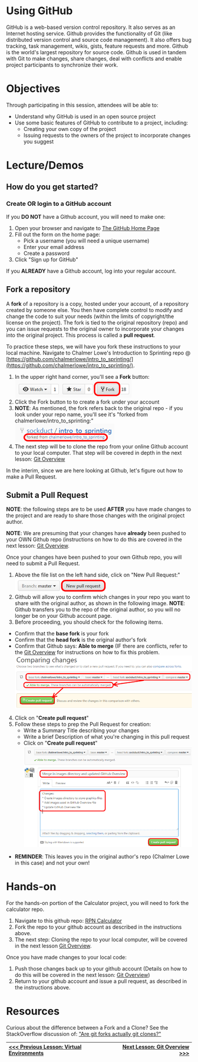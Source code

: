 # Using GitHub

GitHub is a web-based version control repository. It also serves as an Internet hosting service. Github provides the functionality of Git (like distributed version control and source code management). It also offers bug tracking, task management, wikis, gists, feature requests and more. Github is the world's largest repository for source code. Github is used in tandem with Git to make changes, share changes, deal with conflicts and enable project participants to synchronize their work.

# Objectives
Through participating in this session, attendees will be able to:

* Understand why GitHub is used in an open source project
* Use some basic features of GitHub to contribute to a project, including:
  * Creating your own copy of the project
  * Issuing requests to the owners of the project to incorporate changes you suggest

# Lecture/Demos

## How do you get started?

### Create OR login to a GitHub account

If you **DO NOT** have a Github account, you will need to make one:

1. Open your browser and navigate to [The GitHub Home Page](https://github.com/)
2. Fill out the form on the home page:
   * Pick a username (you will need a unique username)
   * Enter your email address
   * Create a password   
3. Click "Sign up for GitHub"

If you **ALREADY** have a Github account, log into your regular account.

## Fork a repository

A **fork** of a repository is a copy, hosted under your account, of a repository created by someone else. You then have complete control to modify and change the code to suit your needs (within the limits of copyright/the license on the project). The fork is tied to the original repository (repo) and you can issue requests to the original owner to incorporate your changes into the original project. This process is called a **pull request**.

To practice these steps, we will have you fork these instructions to your local machine. Navigate to Chalmer Lowe's Introduction to Sprinting repo @ [https://github.com/chalmerlowe/intro_to_sprinting/](https://github.com/chalmerlowe/intro_to_sprinting/).

1. In the upper right hand corner, you'll see a **Fork** button:<br>
![Fork a Repo Button](images/fork-repo-icon.png)
2. Click the Fork button to to create a fork under your account
3. **NOTE**:  As mentioned, the fork refers back to the original repo - if you look under your repo name, you'll see it's "forked from chalmerlowe/intro_to_sprinting:"
![Fork link to original repo](images/fork-repo-link.png)
4. The next step will be to clone the repo from your online Github account to your local computer. That step will be covered in depth in the next lesson: [Git Overview](./lesson_05_git_overview.md)

In the interim, since we are here looking at Github, let's figure out how to make a Pull Request.

## Submit a Pull Request

**NOTE**: the following steps are to be used **AFTER** you have made changes to the project and are ready to share those changes with the original project author. 

**NOTE**: We are presuming that your changes have **already** been pushed to your OWN Github repo (instructions on how to do this are covered in the next lesson: [Git Overview](./lesson_05_git_overview.md). 

Once your changes have been pushed to your own Github repo, you will need to submit a Pull Request.
 
1. Above the file list on the left hand side, click on "New Pull Request:"
![New Pull Request Button](images/new-pull-request-icon.png)
2. Github will allow you to confirm which changes in your repo you want to share with the original author, as shown in the following image. **NOTE**: Github transfers you to the repo of the original author, so you will no longer be on your Github account page. 
3. Before proceeding, you should check for the following items.
  * Confirm that the **base fork** is your fork
  * Confirm that the **head fork** is the original author's fork
  * Confirm that Github says: **Able to merge** (IF there are conflicts, refer to the [Git Overview](./lesson_05_git_overview.md) for instructions on how to fix this problem.
![Create Pull Request One](images/create-pull-request-one.png)
4. Click on "**Create pull request**"
5. Follow these steps to prep the Pull Request for creation:
    * Write a Summary Title describing your changes
    * Write a brief Description of what you're changing in this pull request
    * Click on "**Create pull request**"
![Create Pull Request Two](images/create-pull-request-two.png)
* **REMINDER**:  This leaves you in the original author's repo (Chalmer Lowe in this case) and not your own! 

# Hands-on

For the hands-on portion of the Calculator project, you will need to fork the calculator repo.

1. Navigate to this github repo: [RPN Calculator](https://github.com/chalmerlowe/rpn_project_20170311)
2. Fork the repo to your github account as described in the instructions above.
3. The next step: Cloning the repo to your local computer, will be covered in the next lesson [Git Overview](./lesson_05_git_overview.md).

Once you have made changes to your local code:
        
1. Push those changes back up to your github account (Details on how to do this will be covered in the next lesson: [Git Overview](./lesson_05_git_overview.md))
2. Return to your github account and issue a pull request, as described in the instructions above.

# Resources

Curious about the difference between a Fork and a Clone? See the StackOverflow discussion of: ["Are git forks actually git clones?"](http://stackoverflow.com/questions/6286571/are-git-forks-actually-git-clones)


|[<<< Previous Lesson: Virtual Environments](./lesson_03_venv_overview.md)|[Next Lesson: Git Overview >>>](./lesson_05_git_overview.md)|
|:--|--:|